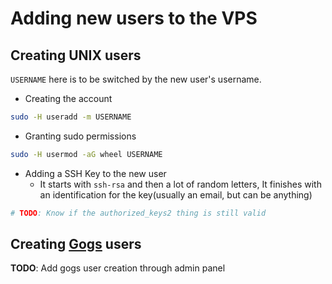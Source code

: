 Adding new users to the VPS
==============================

## Creating UNIX users

`USERNAME` here is to be switched by the
new user's username.

 - Creating the account
 ```bash
 sudo -H useradd -m USERNAME
 ```
 - Granting sudo permissions
 ```bash
 sudo -H usermod -aG wheel USERNAME
 ```

 - Adding a SSH Key to the new user
   - It starts with `ssh-rsa` and then a lot of random letters,
    It finishes with an identification for the key(usually an email, but can be anything)
 ```bash
 # TODO: Know if the authorized_keys2 thing is still valid
 ```

## Creating [Gogs](https://git.memework.org/) users

**TODO**: Add gogs user creation through admin panel

